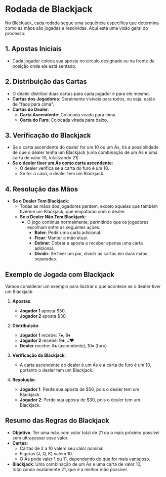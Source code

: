 # Rodada de Blackjack

No Blackjack, cada rodada segue uma sequência específica que determina como as mãos são jogadas e resolvidas. Aqui está uma visão geral do processo:

## 1. Apostas Iniciais

- Cada jogador coloca sua aposta no círculo designado ou na frente da posição onde ele está sentado.

## 2. Distribuição das Cartas

- O dealer distribui duas cartas para cada jogador e para ele mesmo.
- **Cartas dos Jogadores**: Geralmente visíveis para todos, ou seja, estão de "face para cima".
- **Cartas do Dealer**:
  - **Carta Ascendente**: Colocada virada para cima.
  - **Carta do Furo**: Colocada virada para baixo.

## 3. Verificação do Blackjack

- Se a carta ascendente do dealer for um 10 ou um Ás, há a possibilidade de que o dealer tenha um Blackjack (uma combinação de um Ás e uma carta de valor 10, totalizando 21).
- **Se o dealer tiver um Ás como carta ascendente**:
  - O dealer verifica se a carta do furo é um 10.
  - Se for o caso, o dealer tem um Blackjack.

## 4. Resolução das Mãos

- **Se o Dealer Tem Blackjack**:
  - Todas as mãos dos jogadores perdem, exceto aquelas que também tiverem um Blackjack, que empatarão com o dealer.
  - **Se o Dealer Não Tem Blackjack**:
    - O jogo continua normalmente, permitindo que os jogadores escolham entre as seguintes ações:
      - **Bater**: Pedir uma carta adicional.
      - **Ficar**: Manter a mão atual.
      - **Dobrar**: Dobrar a aposta e receber apenas uma carta adicional.
      - **Dividir**: Se tiver um par, dividir as cartas em duas mãos separadas.

## Exemplo de Jogada com Blackjack

Vamos considerar um exemplo para ilustrar o que acontece se o dealer tiver um Blackjack:

1. **Apostas**:
   - **Jogador 1** aposta $50.
   - **Jogador 2** aposta $30.

2. **Distribuição**:
   - **Jogador 1** recebe: 7♠, 8♦
   - **Jogador 2** recebe: 9♣, J♥
   - **Dealer** recebe: A♠ (ascendente), 10♦ (furo)

3. **Verificação do Blackjack**:
   - A carta ascendente do dealer é um Ás e a carta do furo é um 10, portanto o dealer tem um Blackjack.

4. **Resolução**:
   - **Jogador 1**: Perde sua aposta de $50, pois o dealer tem um Blackjack.
   - **Jogador 2**: Perde sua aposta de $30, pois o dealer tem um Blackjack.

## Resumo das Regras do Blackjack

- **Objetivo**: Ter uma mão com valor total de 21 ou o mais próximo possível sem ultrapassar esse valor.
- **Cartas**:
  - Cartas de 2 a 10 valem seu valor nominal.
  - Figuras (J, Q, K) valem 10.
  - O Ás pode valer 1 ou 11, dependendo do que for mais vantajoso.
- **Blackjack**: Uma combinação de um Ás e uma carta de valor 10, totalizando exatamente 21, que é a melhor mão possível.
